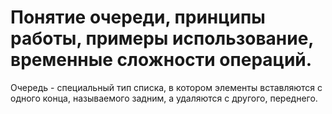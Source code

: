 # Понятие очереди, принципы работы, примеры использование, временные сложности операций.

Очередь - специальный тип списка, в котором элементы вставляются с одного конца, называемого задним, а удаляются с другого, переднего.
